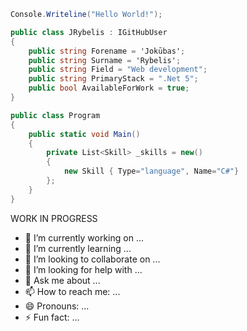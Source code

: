  
```cs
Console.Writeline("Hello World!");
```

```cs
public class JRybelis : IGitHubUser
{
	public string Forename = 'Jokūbas';
	public string Surname = 'Rybelis';
	public string Field = "Web development";
	public string PrimaryStack = ".Net 5";
	public bool AvailableForWork = true;
}
```
```cs
public class Program
{
	public static void Main()
	{
		private List<Skill> _skills = new()
		{
			new Skill { Type="language", Name="C#"}
		};
	}
}
```

WORK IN PROGRESS


- 🔭 I’m currently working on ...
- 🌱 I’m currently learning ...
- 👯 I’m looking to collaborate on ...
- 🤔 I’m looking for help with ...
- 💬 Ask me about ...
- 📫 How to reach me: ...
- 😄 Pronouns: ...
- ⚡ Fun fact: ...
